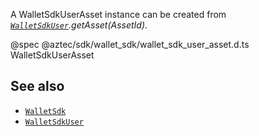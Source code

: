 A WalletSdkUserAsset instance can be created from _[`WalletSdkUser`](/#/SDK/Types/WalletSdkUser).getAsset(AssetId)_.

@spec @aztec/sdk/wallet_sdk/wallet_sdk_user_asset.d.ts WalletSdkUserAsset

## See also

- [`WalletSdk`](/#/SDK/Types/WalletSdk)
- [`WalletSdkUser`](/#/SDK/Types/WalletSdkUser)
